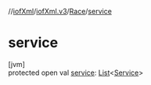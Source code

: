 //[iofXml](../../../index.md)/[iofXml.v3](../index.md)/[Race](index.md)/[service](service.md)

# service

[jvm]\
protected open val [service](service.md): [List](https://docs.oracle.com/javase/8/docs/api/java/util/List.html)<[Service](../-service/index.md)>
